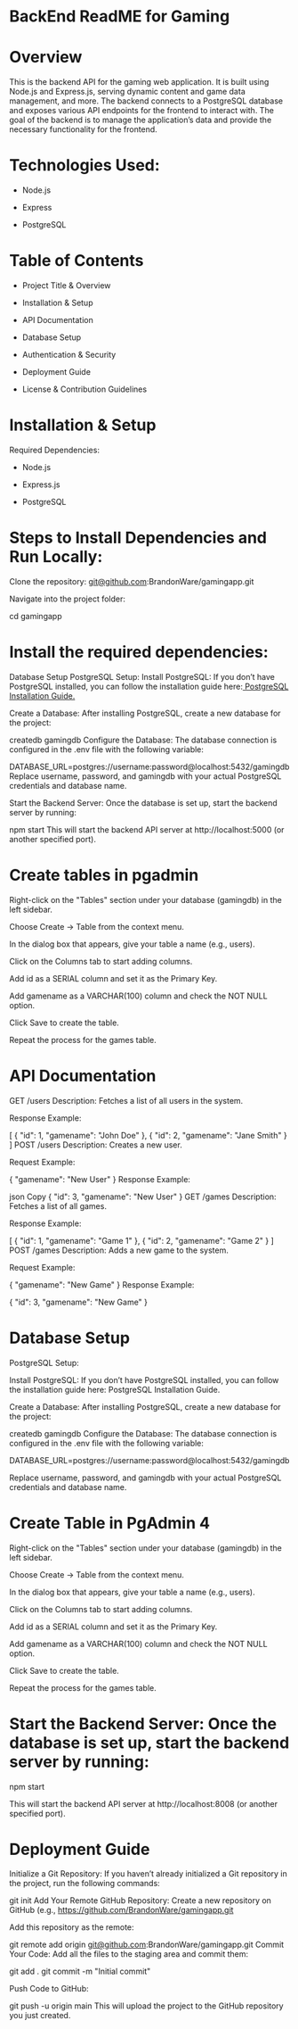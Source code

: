# BackEnd ReadME for Gaming

# Overview
This is the backend API for the gaming web application. It is built using Node.js and Express.js, serving dynamic content and  game data management, and more. The backend connects to a PostgreSQL database and exposes various API endpoints for the frontend to interact with. The goal of the backend is to manage the application’s data and provide the necessary functionality for the frontend.

# Technologies Used:

- Node.js

- Express

- PostgreSQL 

# Table of Contents

- Project Title & Overview

- Installation & Setup

- API Documentation

- Database Setup

- Authentication & Security

- Deployment Guide

- License & Contribution Guidelines

# Installation & Setup

Required Dependencies:

- Node.js

- Express.js

- PostgreSQL

# Steps to Install Dependencies and Run Locally:

Clone the repository: git@github.com:BrandonWare/gamingapp.git

Navigate into the project folder:

cd gamingapp

# Install the required dependencies:

Database Setup
PostgreSQL Setup:
Install PostgreSQL: If you don’t have PostgreSQL installed, you can follow the installation guide here:[ PostgreSQL Installation Guide.](https://www.postgresql.org/download/)

Create a Database: After installing PostgreSQL, create a new database for the project:


createdb gamingdb
Configure the Database: The database connection is configured in the .env file with the following variable:


DATABASE_URL=postgres://username:password@localhost:5432/gamingdb
Replace username, password, and gamingdb with your actual PostgreSQL credentials and database name.


Start the Backend Server: Once the database is set up, start the backend server by running:

npm start
This will start the backend API server at http://localhost:5000 (or another specified port).

# Create tables in pgadmin

Right-click on the "Tables" section under your database (gamingdb) in the left sidebar.

Choose Create -> Table from the context menu.

In the dialog box that appears, give your table a name (e.g., users).

Click on the Columns tab to start adding columns.

Add id as a SERIAL column and set it as the Primary Key.

Add gamename as a VARCHAR(100) column and check the NOT NULL option.

Click Save to create the table.

Repeat the process for the games table.

# API Documentation
GET /users
Description: Fetches a list of all users in the system.

Response Example:

[
  { "id": 1, "gamename": "John Doe" },
  { "id": 2, "gamename": "Jane Smith" }
]
POST /users
Description: Creates a new user.

Request Example:

{
  "gamename": "New User"
}
Response Example:

json
Copy
{ "id": 3, "gamename": "New User" }
GET /games
Description: Fetches a list of all games.

Response Example:


[
  { "id": 1, "gamename": "Game 1" },
  { "id": 2, "gamename": "Game 2" }
]
POST /games
Description: Adds a new game to the system.

Request Example:


{
  "gamename": "New Game"
}
Response Example:


{ "id": 3, "gamename": "New Game" }

# Database Setup

PostgreSQL Setup:

Install PostgreSQL: If you don’t have PostgreSQL installed, you can follow the installation guide here: PostgreSQL Installation Guide.

Create a Database: After installing PostgreSQL, create a new database for the project:

createdb gamingdb
Configure the Database: The database connection is configured in the .env file with the following variable:


DATABASE_URL=postgres://username:password@localhost:5432/gamingdb

Replace username, password, and gamingdb with your actual PostgreSQL credentials and database name.

# Create Table in PgAdmin 4

Right-click on the "Tables" section under your database (gamingdb) in the left sidebar.

Choose Create -> Table from the context menu.

In the dialog box that appears, give your table a name (e.g., users).

Click on the Columns tab to start adding columns.

Add id as a SERIAL column and set it as the Primary Key.

Add gamename as a VARCHAR(100) column and check the NOT NULL option.

Click Save to create the table.

Repeat the process for the games table.

# Start the Backend Server: Once the database is set up, start the backend server by running:

npm start

This will start the backend API server at http://localhost:8008 (or another specified port).

# Deployment Guide

Initialize a Git Repository: If you haven’t already initialized a Git repository in the project, run the following commands:

git init
Add Your Remote GitHub Repository: Create a new repository on GitHub (e.g., https://github.com/BrandonWare/gamingapp.git

Add this repository as the remote:


git remote add origin git@github.com:BrandonWare/gamingapp.git
Commit Your Code: Add all the files to the staging area and commit them:


git add .
git commit -m "Initial commit"

Push Code to GitHub:

git push -u origin main
This will upload the project to the GitHub repository you just created.










